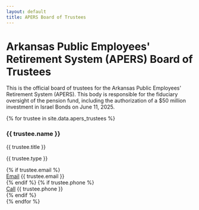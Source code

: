 ```yaml
---
layout: default
title: APERS Board of Trustees
---
```


# Arkansas Public Employees' Retirement System (APERS) Board of Trustees

<p>This is the official board of trustees for the Arkansas Public Employees' Retirement System (APERS). This body is responsible for the fiduciary oversight of the pension fund, including the authorization of a $50 million investment in Israel Bonds on June 11, 2025.</p>

<div class="trustee-grid">
  {% for trustee in site.data.apers_trustees %}
    <div class="trustee-card">
      <h3 class="trustee-name">{{ trustee.name }}</h3>
      <p class="trustee-title">{{ trustee.title }}</p>
      <p class="trustee-type">{{ trustee.type }}</p>
      <div class="trustee-contact">
        {% if trustee.email %}
          <div class="contact-info">
            <a href="mailto:{{ trustee.email }}">Email</a>
            <span>{{ trustee.email }}</span>
          </div>
        {% endif %}
        {% if trustee.phone %}
          <div class="contact-info">
            <a href="tel:{{ trustee.phone }}">Call</a>
            <span>{{ trustee.phone }}</span>
          </div>
        {% endif %}
      </div>
    </div>
  {% endfor %}
</div>
